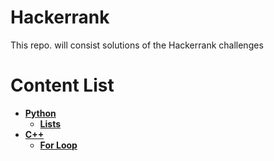 # Hackerrank

This repo. will consist solutions of the Hackerrank challenges 

# Content List
- **[Python](https://github.com/Omega-Centauri-21/Hackerrank/tree/main/Python)**
  - **[Lists](https://github.com/Omega-Centauri-21/Hackerrank/tree/main/Python/Lists)**
- **[C++](https://github.com/Omega-Centauri-21/Hackerrank/tree/main/C%2B%2B)**
  - **[For Loop](https://github.com/Omega-Centauri-21/Hackerrank/blob/main/C%2B%2B/For_Loop.cpp)**
